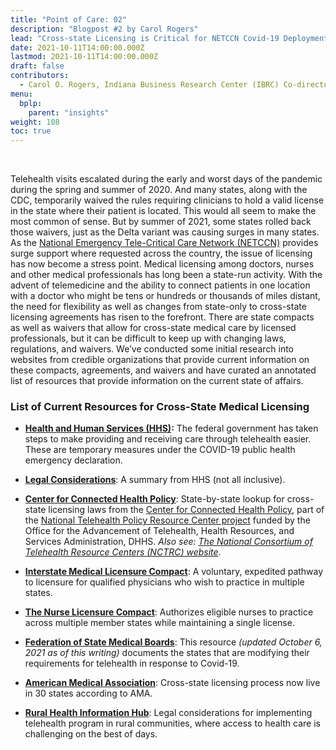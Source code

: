 ```yaml
---
title: "Point of Care: 02"
description: "Blogpost #2 by Carol Rogers"
lead: "Cross-state Licensing is Critical for NETCCN Covid-19 Deployments"
date: 2021-10-11T14:00:00.000Z
lastmod: 2021-10-11T14:00:00.000Z
draft: false
contributors:
  - Carol O. Rogers, Indiana Business Research Center (IBRC) Co-director
menu:
  bplp:
    parent: "insights"
weight: 108
toc: true
---
```


&nbsp;  

Telehealth visits escalated during the early and worst days of the pandemic during the spring and summer of 2020. And many states, along with the CDC, temporarily waived the rules requiring clinicians to hold a valid license in the state where their patient is located. This would all seem to make the most common of sense.  But by summer of 2021, some states rolled back those waivers, just as the Delta variant was causing surges in many states.
As the [National Emergency Tele-Critical Care Network (NETCCN)](https://www.tatrc.org/netccn/) provides surge support where requested across the country, the issue of licensing has now become a stress point. Medical licensing among doctors, nurses and other medical professionals has long been a state-run activity. With the advent of telemedicine and the ability to connect patients in one location with a doctor who might be tens or hundreds or thousands of miles distant, the need for flexibility as well as changes from state-only to cross-state licensing agreements has risen to the forefront.
There are state compacts as well as waivers that allow for cross-state medical care by licensed professionals, but it can be difficult to keep up with changing laws, regulations, and waivers. We’ve conducted some initial research into websites from credible organizations that provide current information on these compacts, agreements, and waivers and have curated an annotated list of resources that provide information on the current state of affairs.

### List of Current Resources for Cross-State Medical Licensing

* **[Health and Human Services (HHS)](https://telehealth.hhs.gov/providers/policy-changes-during-the-covid-19-public-health-emergency/):** The federal government has taken steps to make providing and receiving care through telehealth easier. These are temporary measures under the COVID-19 public health emergency declaration. 

* **[Legal Considerations](https://telehealth.hhs.gov/providers/legal-considerations/ )**:
A summary from HHS (not all inclusive). 

* **[Center for Connected Health Policy](www.cchpca.org/topic/cross-state-licensing-professional-requirements/ )**: State-by-state lookup for cross-state licensing laws from the [Center for Connected Health Policy](https://www.cchpca.org/), part of the [National Telehealth Policy Resource Center project](https://www.cchpca.org/telehealth-resource-centers/#) funded by the Office for the Advancement of Telehealth, Health Resources, and Services Administration, DHHS. *Also see: [The National Consortium of Telehealth Resource Centers (NCTRC) website](https://telehealthresourcecenter.org/about-us/)*.

* **[Interstate Medical Licensure Compact](www.imlcc.org)**: A voluntary, expedited pathway to licensure for qualified physicians who wish to practice in multiple states.

* **[The Nurse Licensure Compact](www.ncsbn.org/nurse-licensure-compact.htm )**: Authorizes eligible nurses to practice across multiple member states while maintaining a single license. 

* **[Federation of State Medical Boards](www.fsmb.org/siteassets/advocacy/pdf/states-waiving-licensure-requirements-for-telehealth-in-response-to-covid-19.pdf )**: This resource *(updated October 6, 2021 as of this writing)* documents the states that are modifying their requirements for telehealth in response to Covid-19. 

* **[American Medical Association](https://www.ama-assn.org/practice-management/digital/cross-state-licensing-process-now-live-30-states )**: Cross-state licensing process now live in 30 states according to AMA.

* **[Rural Health Information Hub](https://www.ruralhealthinfo.org/toolkits/telehealth/4/legal-considerations )**: Legal considerations for implementing telehealth program in rural communities, where access to health care is challenging on the best of days.
